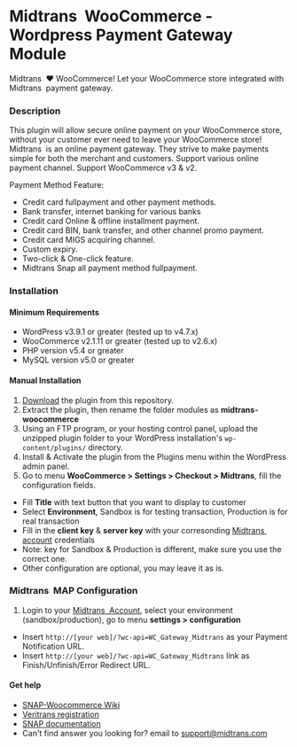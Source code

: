 Midtrans&nbsp; WooCommerce - Wordpress Payment Gateway Module
=====================================

Midtrans&nbsp; :heart: WooCommerce!
Let your WooCommerce store integrated with Midtrans&nbsp; payment gateway.

### Description

This plugin will allow secure online payment on your WooCommerce store, without your customer ever need to leave your WooCommerce store! 
Midtrans&nbsp; is an online payment gateway. They strive to make payments simple for both the merchant and customers.
Support various online payment channel.
Support WooCommerce v3 & v2.

Payment Method Feature:

* Credit card fullpayment and other payment methods.
* Bank transfer, internet banking for various banks
* Credit card Online & offline installment payment.
* Credit card BIN, bank transfer, and other channel promo payment.
* Credit card MIGS acquiring channel.
* Custom expiry.
* Two-click & One-click feature.
* Midtrans Snap all payment method fullpayment.


### Installation

#### Minimum Requirements

* WordPress v3.9.1 or greater (tested up to v4.7.x)
* WooCommerce v2.1.11 or greater (tested up to v2.6.x)
* PHP version v5.4 or greater
* MySQL version v5.0 or greater

#### Manual Installation

1. [Download](../../archive/master.zip) the plugin from this repository.
2. Extract the plugin, then rename the folder modules as **midtrans-woocommerce**
2. Using an FTP program, or your hosting control panel, upload the unzipped plugin folder to your WordPress installation's `wp-content/plugins/` directory.
3. Install & Activate the plugin from the Plugins menu within the WordPress admin panel.
4. Go to menu **WooCommerce > Settings > Checkout > Midtrans**, fill the configuration fields.
  * Fill **Title** with text button that you want to display to customer
  * Select **Environment**, Sandbox is for testing transaction, Production is for real transaction
  * Fill in the **client key** & **server key** with your corresonding [Midtrans&nbsp; account](https://dashboard.midtrans.com/) credentials
  * Note: key for Sandbox & Production is different, make sure you use the correct one.
  * Other configuration are optional, you may leave it as is.

### Midtrans&nbsp; MAP Configuration

1. Login to your [Midtrans&nbsp; Account](https://dashboard.midtrans.com), select your environment (sandbox/production), go to menu **settings > configuration**
  * Insert `http://[your web]/?wc-api=WC_Gateway_Midtrans` as your Payment Notification URL.
  * Insert `http://[your web]/?wc-api=WC_Gateway_Midtrans` link as Finish/Unfinish/Error Redirect URL.

#### Get help

* [SNAP-Woocommerce Wiki](https://github.com/veritrans/SNAP-Woocommerce/wiki)
* [Veritrans registration](https://dashboard.midtrans.com/register)
* [SNAP documentation](http://snap-docs.midtrans.com)
* Can't find answer you looking for? email to [support@midtrans.com](mailto:support@midtrans.com)
